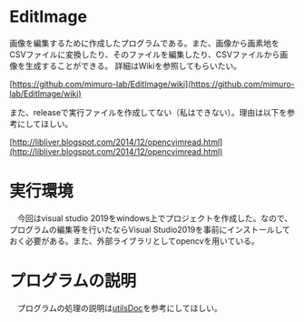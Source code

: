 # EditImage
画像を編集するために作成したプログラムである。また、画像から画素地をCSVファイルに変換したり、そのファイルを編集したり、CSVファイルから画像を生成することができる。
詳細はWikiを参照してもらいたい。

[https://github.com/mimuro-lab/EditImage/wiki](https://github.com/mimuro-lab/EditImage/wiki)

また、releaseで実行ファイルを作成してない（私はできない）。理由は以下を参考にしてほしい。

[http://libliver.blogspot.com/2014/12/opencvimread.html](http://libliver.blogspot.com/2014/12/opencvimread.html)

# 実行環境
　今回はvisual studio 2019をwindows上でプロジェクトを作成した。なので、プログラムの編集等を行いたならVisual Studio2019を事前にインストールしておく必要がある。また、外部ライブラリとしてopencvを用いている。
 
 # プログラムの説明
 　プログラムの処理の説明は[utilsDoc](https://github.com/mimuro-lab/EditImage/tree/master/EditImage/utilsDoc)を参考にしてほしい。
